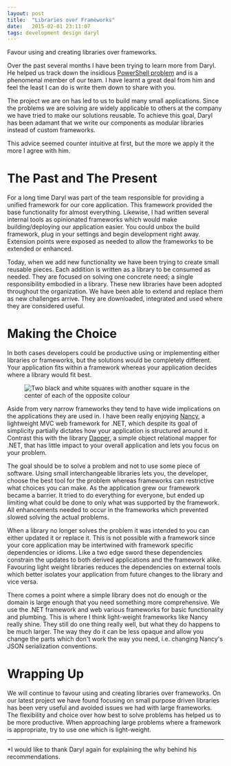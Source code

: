 ```yaml
---
layout: post
title:  "Libraries over Frameworks"
date:   2015-02-01 23:11:07
tags: development design daryl
---
```


Favour using and creating libraries over frameworks.

Over the past several months I have been trying to learn more from Daryl. He
helped us track down the insidious [PowerShell problem][ps] and is a phenomenal
member of our team. I have learnt a great deal from him and feel the least I
can do is write them down to share with you.

The project we are on has led to us to build many small applications. Since
the problems we are solving are widely applicable to others at the company we
have tried to make our solutions reusable. To achieve this goal, Daryl has been
adamant that we write our components as modular libraries instead of custom
frameworks.

This advice seemed counter intuitive at first, but the more we apply it
the more I agree with him.

The Past and The Present
===============================================================================

For a long time Daryl was part of the team responsible for providing a unified framework
for our core application. This framework provided the base functionality for
almost everything. Likewise, I had written several internal tools as opinionated
frameworks which would make building/deploying our application easier. You could
unbox the build framework, plug in your settings and begin development right
away. Extension points were exposed as needed to allow the frameworks to be
extended or enhanced.

Today, when we add new functionality we have been trying to create small
reusable pieces. Each addition is written as a library to be consumed as
needed. They are focused on solving one concrete need; a single responsibility
embodied in a library. These new libraries have been adopted throughout the
organization. We have been able to extend and replace them as new challenges
arrive. They are downloaded, integrated and used where they are considered
useful.

Making the Choice
===============================================================================

In both cases developers could be productive using or implementing either
libraries or frameworks, but the solutions would be completely different.
Your application fits within a framework whereas your application decides
where a library would fit best.

<figure>
	<img
		title="Where do you want to do you work? On the inside of the framework or outside of a library."
		alt="Two black and white squares with another square in the center of each of the opposite colour"
		src="{{ site.url }}/images/LibraryOverFramework.png" />
</figure>

Aside from very narrow frameworks they tend to
have wide implications on the applications they are used in. I have been really
enjoying [Nancy][nancy], a lightweight MVC web framework for .NET, which
despite its goal of simplicity partially dictates how your application is
structured around it. Contrast this with the library [Dapper][dapper], a simple
object relational mapper for .NET, that has little impact to your overall
application and lets you focus on your problem.

The goal should be to solve a problem and not to use some piece of software.
Using small interchangeable libraries lets you, the developer, choose the best
tool for the problem whereas frameworks can restrictive what choices you can make. As the
application grew our framework became a barrier. It tried to do everything for
everyone, but ended up limiting what could be done to only what was supported
by the framework. All enhancements needed to occur in the frameworks which
prevented slowed solving the actual problems.

When a library no longer solves the problem it was intended to you can either
updated it or replace it. This is not possible with a framework since your core
application may be intertwined with framework specific dependencies or idioms.
Like a two edge sword these dependencies constrain the updates to both derived
applications and the framework alike. Favouring light weight libraries reduces
the dependencies on external tools which better isolates your application from
future changes to the library and vice versa.

There comes a point where a simple library does not do enough or the domain
is large enough that you need something more comprehensive. We use the .NET
framework and web various frameworks for basic functionality and plumbing. This is where I
think light-weight frameworks like Nancy really shine. They still do one thing
really well, but what they do happens to be much larger. The way they do it can be
less opaque and allow you change the parts which don't work the way you need,
i.e. changing Nancy's JSON serialization conventions.

Wrapping Up
===============================================================================

We will continue to favour using and creating libraries over frameworks. On our
latest project we have found focusing on small purpose driven libraries
has been very useful and avoided issues we had with large frameworks. The
flexibility and choice over how best to solve problems has helped us to be
more productive. When approaching large problems where a framework is
appropriate, try to use one which is light-weight.

<hr />

*I would like to thank Daryl again for explaining the why behind his
recommendations.

[ps]: TODO
[nancy]: http://nancyfx.org/
[dapper]: https://github.com/StackExchange/dapper-dot-net
